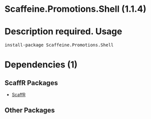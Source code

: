 ﻿Scaffeine.Promotions.Shell (1.1.4)
======
Description required.
Usage
======
<pre>install-package Scaffeine.Promotions.Shell</pre>
Dependencies (1)
=====

ScaffR Packages
------
* [ScaffR](https://github.com/wcpro/ScaffR/tree/master/src/ScaffR)

Other Packages
------
